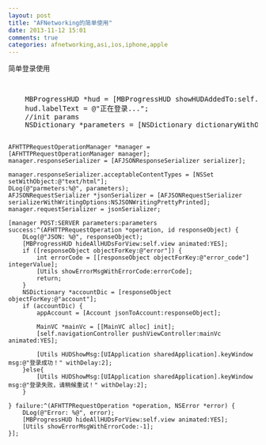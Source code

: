 ```yaml
---
layout: post
title: "AFNetworking的简单使用"
date: 2013-11-12 15:01
comments: true
categories: afnetworking,asi,ios,iphone,apple 
---
```

<p>简单登录使用</p><br>
<pre class="prettyPrint">
    MBProgressHUD *hud = [MBProgressHUD showHUDAddedTo:self.view animated:NO];
    hud.labelText = @"正在登录...";
    //init params
    NSDictionary *parameters = [NSDictionary dictionaryWithObjects:[NSArray arrayWithObjects:@"login", nameTextField.text, passwordTextField.text, @"anonymous", nil] forKeys:[NSArray arrayWithObjects:@"cmd", @"login_name", @"password", @"access_token", nil]];
    
    AFHTTPRequestOperationManager *manager = [AFHTTPRequestOperationManager manager];
    manager.responseSerializer = [AFJSONResponseSerializer serializer];
    
    manager.responseSerializer.acceptableContentTypes = [NSSet setWithObject:@"text/html"];
    DLog(@"parmeters:%@", parameters);
    AFJSONRequestSerializer *jsonSerializer = [AFJSONRequestSerializer serializerWithWritingOptions:NSJSONWritingPrettyPrinted];
    manager.requestSerializer = jsonSerializer;
    
    [manager POST:SERVER parameters:parameters success:^(AFHTTPRequestOperation *operation, id responseObject) {
        DLog(@"JSON: %@", responseObject);
        [MBProgressHUD hideAllHUDsForView:self.view animated:YES];
        if ([responseObject objectForKey:@"error"]) {
            int errorCode = [[responseObject objectForKey:@"error_code"] integerValue];
            [Utils showErrorMsgWithErrorCode:errorCode];
            return;
        }
        NSDictionary *accountDic = [responseObject objectForKey:@"account"];
        if (accountDic) {
            appAccount = [Account jsonToAccount:responseObject];

            MainVC *mainVc = [[MainVC alloc] init];
            [self.navigationController pushViewController:mainVc animated:YES];
            
            [Utils HUDShowMsg:[UIApplication sharedApplication].keyWindow msg:@"登录成功！" withDelay:2];
        }else{
            [Utils HUDShowMsg:[UIApplication sharedApplication].keyWindow msg:@"登录失败，请稍候重试！" withDelay:2];
        }
        
    } failure:^(AFHTTPRequestOperation *operation, NSError *error) {
        DLog(@"Error: %@", error);
        [MBProgressHUD hideAllHUDsForView:self.view animated:YES];
        [Utils showErrorMsgWithErrorCode:-1];
    }];
</pre>
